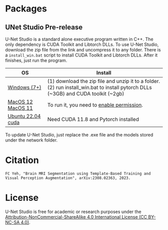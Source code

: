
# Packages

## UNet Studio Pre-release

U-Net Studio is a standard alone executive program written in C++. The only dependency is CUDA Toolkit and Libtorch DLLs. To use U-Net Studio, download the zip file from the link and uncompress it to any folder. There is a `install_win.bat` script to install CUDA Toolkit and Libtorch DLLs. After it finishes, just run the program.

| OS      | Install      |
|---------|-----------|
|  [Windows (7+)](https://github.com/frankyeh/UNet-Studio/releases/download/2023.04.17/unet_studio_win.zip) | (1) download the zip file and unzip it to a folder. <br> (2) run install_win.bat to install pytorch DLLs (~3GB) and CUDA toolkit (~2gb)|
|  [MacOS 12](https://github.com/frankyeh/UNet-Studio/releases/download/2023.04.17/unet_studio_macos-12.zip) <br> [MacOS 11](https://github.com/frankyeh/UNet-Studio/releases/download/2023.04.17/unet_studio_macos-11.zip) | To run it, you need to [enable permission](http://mac-how-to.wonderhowto.com/how-to/open-third-party-apps-from-unidentified-developers-mac-os-x-0158095/). |
|  [Ubuntu 22.04 cuda](https://github.com/frankyeh/UNet-Studio/releases/download/2023.04.17/unet_studio_ubuntu2204.zip) | Need CUDA 11.8 and Pytorch installed  |

To update U-Net Studio, just replace the .exe file and the models stored under the network folder.

# Citation

`FC Yeh, "Brain MRI Segmentation using Template-Based Training and Visual Perception Augmentation", arXiv:2308.02363, 2023.`

# License

U-Net Studio is free for academic or research purposes under the [Attribution-NonCommercial-ShareAlike 4.0 International License (CC BY-NC-SA 4.0)](https://creativecommons.org/licenses/by-nc-sa/4.0/legalcode). 

